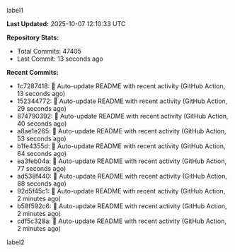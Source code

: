 
label1 
<!-- ACTIVITY_START -->
**Last Updated:** 2025-10-07 12:10:33 UTC

**Repository Stats:**
- Total Commits: 47405
- Last Commit: 13 seconds ago

**Recent Commits:**
- 1c7287418: 🤖 Auto-update README with recent activity (GitHub Action, 13 seconds ago)
- 152344772: 🤖 Auto-update README with recent activity (GitHub Action, 29 seconds ago)
- 874790392: 🤖 Auto-update README with recent activity (GitHub Action, 40 seconds ago)
- a8ae1e265: 🤖 Auto-update README with recent activity (GitHub Action, 53 seconds ago)
- b1fe4355d: 🤖 Auto-update README with recent activity (GitHub Action, 64 seconds ago)
- ea3feb04a: 🤖 Auto-update README with recent activity (GitHub Action, 77 seconds ago)
- ad538f440: 🤖 Auto-update README with recent activity (GitHub Action, 88 seconds ago)
- 92d5f45c1: 🤖 Auto-update README with recent activity (GitHub Action, 2 minutes ago)
- b58f592c6: 🤖 Auto-update README with recent activity (GitHub Action, 2 minutes ago)
- cdf5c328a: 🤖 Auto-update README with recent activity (GitHub Action, 2 minutes ago)
<!-- ACTIVITY_END -->

label2
